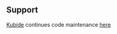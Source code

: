 ## Support

[Kubide](https://kubide.io/) continues code maintenance [here](https://gitlab.com/kubide-rocks/mongoose-by-hash)
